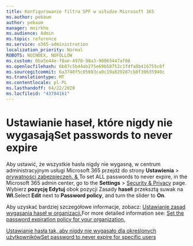 ```yaml
---
title: Konfigurowanie filtra SPF w usłudze Microsoft 365
ms.author: pebaum
author: pebaum
manager: mnirkhe
ms.audience: Admin
ms.topic: reference
ms.service: o365-administration
localization_priority: Normal
ROBOTS: NOINDEX, NOFOLLOW
ms.custom: 0ba5e44e-f0ae-4978-98a3-90065447af08
ms.openlocfilehash: 6b87c5b44ab275e69b58752c1fdfa8b416755c6f
ms.sourcegitcommit: 6a3748f5c05693ca0c19a829287cb8f30635940c
ms.translationtype: MT
ms.contentlocale: pl-PL
ms.lasthandoff: 04/22/2020
ms.locfileid: "43784161"
---
```

# <a name="set-passwords-to-never-expire"></a><span data-ttu-id="eb5cc-102">Ustawianie haseł, które nigdy nie wygasają</span><span class="sxs-lookup"><span data-stu-id="eb5cc-102">Set passwords to never expire</span></span> 

<span data-ttu-id="eb5cc-103">Aby ustawić, że wszystkie hasła nigdy nie wygasną, w centrum administracyjnym usługi Microsoft 365 przejdź do strony **Ustawienia** > [prywatności zabezpieczeń. &amp; ](https://portal.office.com/adminportal/home#/settings/security)</span><span class="sxs-lookup"><span data-stu-id="eb5cc-103">To set ALL passwords to never expire, in the Microsoft 365 admin center, go to the **Settings** > [Security &amp; Privacy](https://portal.office.com/adminportal/home#/settings/security) page.</span></span> <span data-ttu-id="eb5cc-104">Wybierz **pozycję Edytuj** obok pozycji Zasady **haseł**i przeksztą suwak na **Wł.**</span><span class="sxs-lookup"><span data-stu-id="eb5cc-104">Select **Edit** next to **Password policy**, and turn the slider to **On**.</span></span>
  
<span data-ttu-id="eb5cc-105">Aby uzyskać bardziej szczegółowe informacje, zobacz: [Ustawianie zasad wygasania haseł w organizacji.](https://docs.microsoft.com/office365/admin/manage/set-password-expiration-policy)</span><span class="sxs-lookup"><span data-stu-id="eb5cc-105">For more detailed information see: [Set the password expiration policy for your organization.](https://docs.microsoft.com/office365/admin/manage/set-password-expiration-policy)</span></span>
  
[<span data-ttu-id="eb5cc-106">Ustawianie hasła tak, aby nigdy nie wygasało dla określonych użytkowników</span><span class="sxs-lookup"><span data-stu-id="eb5cc-106">Set password to never expire for specific users</span></span>](https://docs.microsoft.com/office365/admin/add-users/set-password-to-never-expire)
  
